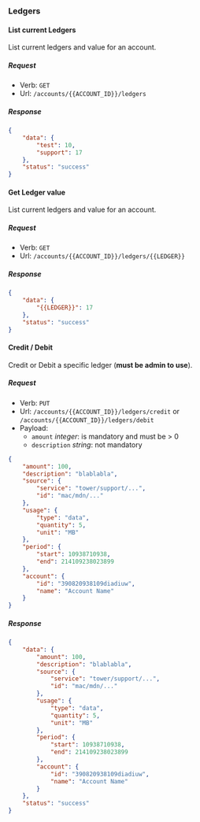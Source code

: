 
### Ledgers

#### List current Ledgers

List current ledgers and value for an account.

##### Request

- Verb: `GET`
- Url: `/accounts/{{ACCOUNT_ID}}/ledgers`


##### Response

```json
{
    "data": {
        "test": 10,
        "support": 17
    },
    "status": "success"
}
```

#### Get Ledger value

List current ledgers and value for an account.

##### Request

- Verb: `GET`
- Url: `/accounts/{{ACCOUNT_ID}}/ledgers/{{LEDGER}}`


##### Response

```json
{
    "data": {
        "{{LEDGER}}": 17
    },
    "status": "success"
}
```

#### Credit / Debit

Credit or Debit a specific ledger (**must be admin to use**).

##### Request

- Verb: `PUT`
- Url: `/accounts/{{ACCOUNT_ID}}/ledgers/credit` or `/accounts/{{ACCOUNT_ID}}/ledgers/debit`
- Payload:
    - `amount` *integer*: is mandatory and must be > 0
    - `description` *string*: not mandatory

```json
{
    "amount": 100,
    "description": "blablabla",
    "source": {
        "service": "tower/support/...",
        "id": "mac/mdn/..."
    },
    "usage": {
        "type": "data",
        "quantity": 5,
        "unit": "MB"
    },
    "period": {
        "start": 10938710938,
        "end": 214109238023899
    },
    "account": {
        "id": "390820938109diadiuw",
        "name": "Account Name"
    }
}
```

##### Response

```json
{
    "data": {
        "amount": 100,
        "description": "blablabla",
        "source": {
            "service": "tower/support/...",
            "id": "mac/mdn/..."
        },
        "usage": {
            "type": "data",
            "quantity": 5,
            "unit": "MB"
        },
        "period": {
            "start": 10938710938,
            "end": 214109238023899
        },
        "account": {
            "id": "390820938109diadiuw",
            "name": "Account Name"
        }
    },
    "status": "success"
}
```
